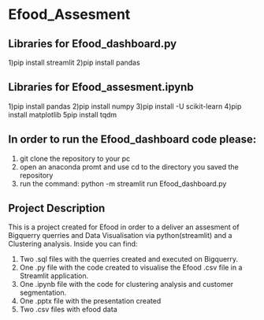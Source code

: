 # Efood_Assesment

## Libraries for Efood_dashboard.py
1)pip install streamlit
2)pip install pandas

## Libraries for Efood_assesment.ipynb
1)pip install pandas
2)pip install numpy
3)pip install -U scikit-learn
4)pip install matplotlib
5pip install tqdm

## In order to run the Efood_dashboard code please:
1) git clone the repository to your pc
2) open an anaconda promt and use cd to the directory you saved the repository
3) run the command: python -m streamlit run Efood_dashboard.py

## Project Description
This is a project created for Efood in order to a deliver an assesment of Bigquerry querries and Data Visualisation via python(streamlit) and a Clustering analysis.
Inside you can find:
1) Two .sql files with the querries created and executed on Bigquerry.
2) One .py file with the code created to visualise the Efood .csv file in a Streamlit application. 
3) One .ipynb file with the code for clustering analysis and customer segmentation.
4) One .pptx file with the presentation created
5) Two .csv files with efood data
